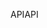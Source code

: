 <span data-ttu-id="85fcc-101">API</span><span class="sxs-lookup"><span data-stu-id="85fcc-101">API</span></span>